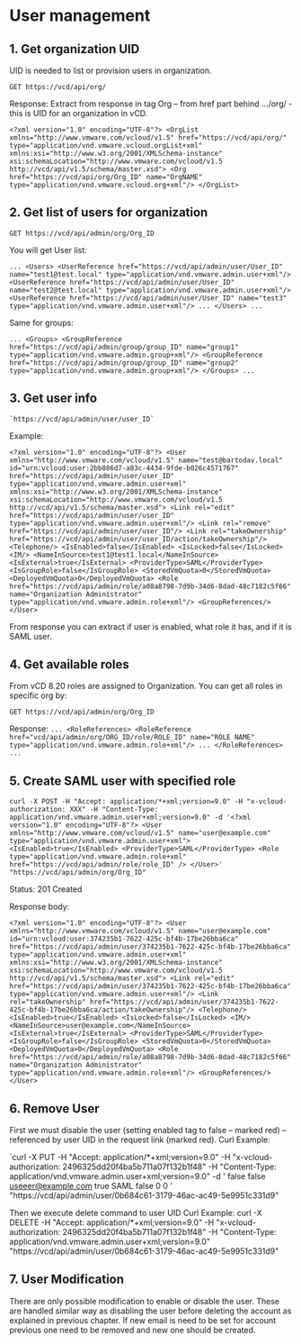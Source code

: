 # User management

## 1. Get organization UID
UID is needed to list or provision users in organization.

`GET https://vcd/api/org/`

Response:
Extract from response in tag Org – from href part behind …/org/ - this is UID for an organization in vCD.

`<?xml version="1.0" encoding="UTF-8"?>
<OrgList xmlns="http://www.vmware.com/vcloud/v1.5" href="https://vcd/api/org/" type="application/vnd.vmware.vcloud.orgList+xml" xmlns:xsi="http://www.w3.org/2001/XMLSchema-instance" xsi:schemaLocation="http://www.vmware.com/vcloud/v1.5 http://vcd/api/v1.5/schema/master.xsd">
    <Org href="https://vcd/api/org/Org_ID" name="OrgNAME" type="application/vnd.vmware.vcloud.org+xml"/>
</OrgList>`


## 2. Get list of users for organization

`GET https://vcd/api/admin/org/Org_ID`

You will get User list:

  `
  ...
  <Users>
        <UserReference href="https://vcd/api/admin/user/User_ID" name="test1@test.local" type="application/vnd.vmware.admin.user+xml"/>
        <UserReference href="https://vcd/api/admin/user/User_ID" name="test2@test.local" type="application/vnd.vmware.admin.user+xml"/>
        <UserReference href="https://vcd/api/admin/user/User_ID" name="test3" type="application/vnd.vmware.admin.user+xml"/>
        ...
    </Users>
    ...
    `

Same for groups:

`
...
<Groups>
        <GroupReference href="https://vcd/api/admin/group/group_ID" name="group1" type="application/vnd.vmware.admin.group+xml"/>
        <GroupReference href="https://vcd/api/admin/group/group_ID" name="group2" type="application/vnd.vmware.admin.group+xml"/>
    </Groups>
...    
`

## 3. Get user info

    `https://vcd/api/admin/user/user_ID`

Example:

`<?xml version="1.0" encoding="UTF-8"?>
<User xmlns="http://www.vmware.com/vcloud/v1.5" name="test@bartodav.local" id="urn:vcloud:user:2bb886d7-a83c-4434-9fde-b026c4571767" href="https://vcd/api/admin/user/user_ID" type="application/vnd.vmware.admin.user+xml" xmlns:xsi="http://www.w3.org/2001/XMLSchema-instance" xsi:schemaLocation="http://www.vmware.com/vcloud/v1.5 http://vcd/api/v1.5/schema/master.xsd">
    <Link rel="edit" href="https://vcd/api/admin/user/user_ID" type="application/vnd.vmware.admin.user+xml"/>
    <Link rel="remove" href="https://vcd/api/admin/user/user_ID"/>
    <Link rel="takeOwnership" href="https://vcd/api/admin/user/user_ID/action/takeOwnership"/>
    <Telephone/>
    <IsEnabled>false</IsEnabled>
    <IsLocked>false</IsLocked>
    <IM/>
    <NameInSource>test1@test1.local</NameInSource>
    <IsExternal>true</IsExternal>
    <ProviderType>SAML</ProviderType>
    <IsGroupRole>false</IsGroupRole>
    <StoredVmQuota>0</StoredVmQuota>
    <DeployedVmQuota>0</DeployedVmQuota>
    <Role href="https://vcd/api/admin/role/a08a8798-7d9b-34d6-8dad-48c7182c5f66" name="Organization Administrator" type="application/vnd.vmware.admin.role+xml"/>
    <GroupReferences/>
</User>`
 
From response you can extract if user is enabled, what role it has, and if it is SAML user.

## 4. Get available roles
From vCD 8.20 roles are assigned to Organization. You can get all roles in specific org by:

`GET https://vcd/api/admin/org/Org_ID`

Response:
`...
 <RoleReferences>
        <RoleReference href="vcd/api/admin/org/ORG_ID/role/ROLE_ID" name="ROLE NAME" type="application/vnd.vmware.admin.role+xml"/>
        ...
    </RoleReferences>
 ...`

## 5. Create SAML user with specified role

`curl -X POST
-H "Accept: application/*+xml;version=9.0"
-H "x-vcloud-authorization: XXX"
-H "Content-Type: application/vnd.vmware.admin.user+xml;version=9.0"
-d '<?xml version="1.0" encoding="UTF-8"?>
<User
xmlns="http://www.vmware.com/vcloud/v1.5"
name="user@example.com"
type="application/vnd.vmware.admin.user+xml">
<IsEnabled>true</IsEnabled>
<ProviderType>SAML</ProviderType>
<Role
type="application/vnd.vmware.admin.role+xml"
href="https://vcd/api/admin/role/role_ID" />
</User>'
"https://vcd/api/admin/org/Org_ID"`
 

Status: 201 Created

Response body:

`<?xml version="1.0" encoding="UTF-8"?>
<User xmlns="http://www.vmware.com/vcloud/v1.5" name="user@example.com" id="urn:vcloud:user:374235b1-7622-425c-bf4b-17be26bba6ca" href="https://vcd/api/admin/user/374235b1-7622-425c-bf4b-17be26bba6ca" type="application/vnd.vmware.admin.user+xml" xmlns:xsi="http://www.w3.org/2001/XMLSchema-instance" xsi:schemaLocation="http://www.vmware.com/vcloud/v1.5 http://vcd/api/v1.5/schema/master.xsd">
    <Link rel="edit" href="https://vcd/api/admin/user/374235b1-7622-425c-bf4b-17be26bba6ca" type="application/vnd.vmware.admin.user+xml"/>
    <Link rel="takeOwnership" href="https://vcd/api/admin/user/374235b1-7622-425c-bf4b-17be26bba6ca/action/takeOwnership"/>
    <Telephone/>
    <IsEnabled>true</IsEnabled>
    <IsLocked>false</IsLocked>
    <IM/>
    <NameInSource>user@example.com</NameInSource>
    <IsExternal>true</IsExternal>
    <ProviderType>SAML</ProviderType>
    <IsGroupRole>false</IsGroupRole>
    <StoredVmQuota>0</StoredVmQuota>
    <DeployedVmQuota>0</DeployedVmQuota>
    <Role href="https://vcd/api/admin/role/a08a8798-7d9b-34d6-8dad-48c7182c5f66" name="Organization Administrator" type="application/vnd.vmware.admin.role+xml"/>
    <GroupReferences/>
</User>`

## 6. Remove User
First we must disable the user (setting enabled tag to false – marked red) – referenced by user UID in the request link (marked red).
Curl Example:

`curl -X PUT
-H "Accept: application/*+xml;version=9.0"
-H "x-vcloud-authorization: 2496325dd20f4ba5b711a07f132b1f48"
-H "Content-Type: application/vnd.vmware.admin.user+xml;version=9.0"
-d '<?xml version="1.0" encoding="UTF-8"?>
<User xmlns="http://www.vmware.com/vcloud/v1.5" name="useeer@example.com" id="urn:vcloud:user:0b684c61-3179-46ac-ac49-5e9951c331d9" href="https://vcd/api/admin/user/0b684c61-3179-46ac-ac49-5e9951c331d9" type="application/vnd.vmware.admin.user+xml" xmlns:xsi="http://www.w3.org/2001/XMLSchema-instance" xsi:schemaLocation="http://www.vmware.com/vcloud/v1.5 http://vcd/api/v1.5/schema/master.xsd">
    <Link rel="edit" href="https://vcd/api/admin/user/0b684c61-3179-46ac-ac49-5e9951c331d9" type="application/vnd.vmware.admin.user+xml"/>
    <Link rel="takeOwnership" href="https://vcd/api/admin/user/0b684c61-3179-46ac-ac49-5e9951c331d9/action/takeOwnership"/>
    <Telephone/>
    <IsEnabled>false</IsEnabled>
    <IsLocked>false</IsLocked>
    <IM/>
    <NameInSource>useeer@example.com</NameInSource>
    <IsExternal>true</IsExternal>
    <ProviderType>SAML</ProviderType>
    <IsGroupRole>false</IsGroupRole>
    <StoredVmQuota>0</StoredVmQuota>
    <DeployedVmQuota>0</DeployedVmQuota>
    <Role href="https://vcd/api/admin/role/a08a8798-7d9b-34d6-8dad-48c7182c5f66" name="Organization Administrator" type="application/vnd.vmware.admin.role+xml"/>
    <GroupReferences/>
</User>'
"https://vcd/api/admin/user/0b684c61-3179-46ac-ac49-5e9951c331d9"
 
Then we execute delete command to user UID
Curl Example:
curl -X DELETE
-H "Accept: application/*+xml;version=9.0"
-H "x-vcloud-authorization: 2496325dd20f4ba5b711a07f132b1f48"
-H "Content-Type: application/vnd.vmware.admin.user+xml;version=9.0"
"https://vcd/api/admin/user/0b684c61-3179-46ac-ac49-5e9951c331d9"
 
## 7. User Modification
There are only possible modification to enable or disable the user.
These are handled similar way as disabling the user before deleting the account as explained in previous chapter. If new email is need to be set for account previous one need to be removed and new one should be created.
